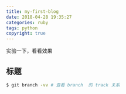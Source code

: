 ```yaml
---
title: my-first-blog
date: 2018-04-28 19:35:27
categories: ruby
tags: python
copyright: true
---
```

实验一下，看看效果

## 标题

``` bash
$ git branch -vv # 查看 branch  的 track 关系
```